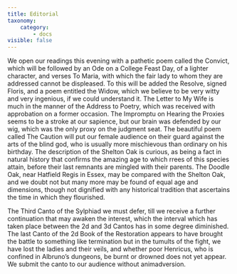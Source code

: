 ```yaml
---
title: Editorial
taxonomy:
    category:
        - docs
visible: false
---
```


We open our readings this evening with a pathetic poem called the Convict, which will be followed by an Ode on a College Feast Day, of a lighter character, and verses To Maria, with which the fair lady to whom they are addressed cannot be displeased. To this will be added the Resolve, signed Floris, and a poem entitled the Widow, which we believe to be very witty and very ingenious, if we could understand it. The Letter to My Wife is much in the manner of the Address to Poetry, which was received with approbation on a former occasion. The Impromptu on Hearing the Proxies seems to be a stroke at our sapience, but our brain was defended by our wig, which was the only proxy on the judgment seat. The beautiful poem called The Caution will put our female audience on their guard against the arts of the blind god, who is usually more mischievous than ordinary on his birthday. The description of the Shelton Oak is curious, as being a fact in natural history that confirms the amazing age to which rrees of this species attain, before their last remnants are mingled with their parents. The Doodle Oak, near Hatfield Regis in Essex, may be compared with the Shelton Oak, and we doubt not but many more may be found of equal age and dimensions, though not dignified with any historical tradition that ascertains the time in which they flourished.

The Third Canto of the Sylphiad we must defer, till we receive a further continuation that may awaken the interest, which the interval which has taken place between the 2d and 3d Cantos has in some degree diminished. The last Canto of the 2d Book of the Restoration appears to have brought the battle to something like termination but in the tumults of the fight, we have lost the ladies and their veils, and whether poor Henricus, who is confined in Albruno’s dungeons, be burnt or drowned does not yet appear. We submit the canto to our audience without animadversion.